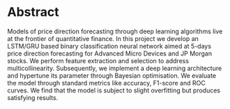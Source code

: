 # Abstract
Models of price direction forecasting through deep learning algorithms
live at the frontier of quantitative finance. In this project we develop an LSTM/GRU
based binary classification neural network aimed at 5-days price direction forecasting
for Advanced Micro Devices and JP Morgan stocks. We perform feature extraction
and selection to address multicollinearity. Subsequently, we implement a deep learning
architecture and hypertune its parameter through Bayesian optimisation. We evaluate
the model through standard metrics like accuracy, F1-score and ROC curves. We find
that the model is subject to slight overfitting but produces satisfying results.

